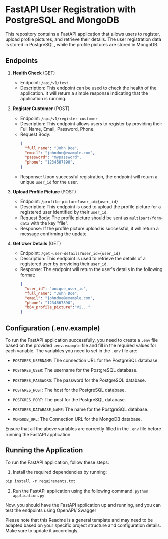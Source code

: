 
# FastAPI User Registration with PostgreSQL and MongoDB

This repository contains a FastAPI application that allows users to register, upload profile pictures, and retrieve their details. The user registration data is stored in PostgreSQL, while the profile pictures are stored in MongoDB.

## Endpoints

1. **Health Check** (GET)
   - Endpoint: `/api/v1/test`
   - Description: This endpoint can be used to check the health of the application. It will return a simple response indicating that the application is running.

2. **Register Customer** (POST)
   - Endpoint: `/api/v1/register-customer`
   - Description: This endpoint allows users to register by providing their Full Name, Email, Password, Phone.
   - Request Body:
      ```json
      {
        "full_name": "John Doe",
        "email": "johndoe@example.com",
        "password": "mypassword",
        "phone": "1234567890",
      }
      ```
   - Response: Upon successful registration, the endpoint will return a unique `user_id` for the user.

3. **Upload Profile Picture** (POST)
   - Endpoint: `/profile-picture?user_id={user_id}`
   - Description: This endpoint is used to upload the profile picture for a registered user identified by their `user_id`.
   - Request Body: The profile picture should be sent as `multipart/form-data` with the key "file".
   - Response: If the profile picture upload is successful, it will return a message confirming the update.

4. **Get User Details** (GET)
   - Endpoint: `/get-user-details?user_id={user_id}`
   - Description: This endpoint is used to retrieve the details of a registered user by providing their `user_id`.
   - Response: The endpoint will return the user's details in the following format:
      ```json
      {
        "user_id": "unique_user_id",
        "full_name": "John Doe",
        "email": "johndoe@example.com",
        "phone": "1234567890",
        "b64_profile_picture":"Vi..."
      }
      ```
## Configuration (.env.example)

To run the FastAPI application successfully, you need to create a `.env` file based on the provided `.env.example` file and fill in the required values for each variable. The variables you need to set in the `.env` file are:

- `POSTGRES_USERNAME`: The connection URL for the PostgreSQL database.
- `POSTGRES_USER`: The username for the PostgreSQL database.
- `POSTGRES_PASSWORD`: The password for the PostgreSQL database.
- `POSTGRES_HOST`: The host for the PostgreSQL database.
- `POSTGRES_PORT`: The post for the PostgreSQL database.
- `POSTGRES_DATABASE_NAME`: The name for the PostgreSQL database.

- `MONGODB_URL`: The Connection URL for the MongoDB database.


Ensure that all the above variables are correctly filled in the `.env` file before running the FastAPI application.

## Running the Application

To run the FastAPI application, follow these steps:

1. Install the required dependencies by running:

`pip install -r requirements.txt`

2. Run the FastAPI application using the following command:
`python application.py`


Now, you should have the FastAPI application up and running, and you can test the endpoints using OpenAPI/ Swagger

Please note that this Readme is a general template and may need to be adapted based on your specific project structure and configuration details. Make sure to update it accordingly.

